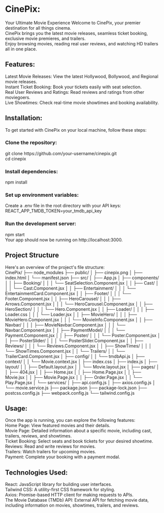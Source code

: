 <h1>CinePix:</h1>
Your Ultimate Movie Experience
Welcome to CinePix, your premier destination for all things cinema. <br>CinePix brings you the latest movie releases, seamless ticket booking, <br> exclusive movie premieres, and trailers.  <br>Enjoy browsing movies, reading real user reviews, and watching HD trailers all in one place.

<h2>Features:</h2>
Latest Movie Releases: View the latest Hollywood, Bollywood, and Regional movie releases. <br>
Instant Ticket Booking: Book your tickets easily with seat selection. <br>
Real User Reviews and Ratings: Read reviews and ratings from other moviegoers. <br>
Live Showtimes: Check real-time movie showtimes and booking availability. <br>

<h2>Installation:</h2>
To get started with CinePix on your local machine, follow these steps: <br>

<h3>Clone the repository:</h3>
git clone https://github.com/your-username/cinepix.git <br>
cd cinepix <br>

<h3>Install dependencies:</h3>
npm install <br>

<h3>Set up environment variables:</h3>
Create a .env file in the root directory with your API keys: <br>
REACT_APP_TMDB_TOKEN=your_tmdb_api_key <br>

<h3>Run the development server:</h3>
npm start <br>
Your app should now be running on http://localhost:3000. <br>

<h2>Project Structure</h2>
Here's an overview of the project's file structure: <br>
CinePix/
├── node_modules
├── public/
│   ├── cinepix.png
│   ├── index.html
│   └── manifest.json
├── src/
│   ├── App.js
│   ├── components/
│   │   ├── Booking/
│   │   │   └── SeatSelection.Component.jsx
│   │   ├── Cast/
│   │   │   └── Cast.Component.jsx
│   │   ├── Entertainment/
│   │   │   └── EntertainmentCard.Component.jsx
│   │   ├── Footer/
│   │   │   └── Footer.Component.jsx
│   │   ├── HeroCarousel/
│   │   │   ├── Arrows.Component.jsx
│   │   │   └── HeroCarousel.Component.jsx
│   │   ├── HeroSection/
│   │   │   └── Hero.Component.jsx
│   │   ├── Loader/
│   │   │   ├── Loader.css
│   │   │   └── Loader.jsx
│   │   ├── MovieHero/
│   │   │   ├── MovieHero.Component.jsx
│   │   │   └── MovieInfo.Component.jsx
│   │   ├── Navbar/
│   │   │   ├── MovieNavbar.Component.jsx
│   │   │   └── Navbar.Component.jsx
│   │   ├── PaymentModel/
│   │   │   └── Payment.Component.jsx
│   │   ├── Poster/
│   │   │   └── Poster.Component.jsx
│   │   ├── PosterSlider/
│   │   │   └── PosterSlider.Component.jsx
│   │   ├── Reviews/
│   │   │   └── Reviews.Component.jsx
│   │   ├── ShowTimes/
│   │   │   └── ShowTimes.Component.jsx
│   │   └── Trailers/
│   │       └── TrailerCard.Component.jsx
│   ├── config/
│   │   └── tmdbApi.js
│   ├── context/
│   │   └── Movie.context.jsx
│   ├── index.css
│   ├── index.js
│   ├── layout/
│   │   ├── Default.layout.jsx
│   │   └── Movie.layout.jsx
│   ├── pages/
│   │   ├── 404.jsx
│   │   ├── Home.jsx
│   │   ├── Home.Page.jsx
│   │   ├── Movie.jsx
│   │   ├── Movie.Page.jsx
│   │   ├── Order.Page.jsx
│   │   └── Play.Page.jsx
│   └── services/
│       ├── api.config.js
│       ├── axios.config.js
│       └── movie.service.js
├── package.json
├── package-lock.json
├── postcss.config.js
├── webpack.config.js
└── tailwind.config.js

<h2>Usage:</h2>
Once the app is running, you can explore the following features: <br>
Home Page: View featured movies and their details. <br>
Movie Page: Detailed information about a specific movie, including cast, trailers, reviews, and showtimes. <br>
Ticket Booking: Select seats and book tickets for your desired showtime. <br>
Reviews: Read and write reviews for movies. <br>
Trailers: Watch trailers for upcoming movies. <br>
Payment: Complete your booking with a payment modal. <br>

<h2>Technologies Used:</h2>
React: JavaScript library for building user interfaces. <br>
Tailwind CSS: A utility-first CSS framework for styling. <br>
Axios: Promise-based HTTP client for making requests to APIs. <br>
The Movie Database (TMDb) API: External API for fetching movie data, including information on movies, showtimes, trailers, and reviews. <br>
